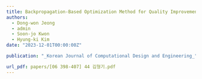 ```yaml
---
title: Backpropagation-Based Optimization Method for Quality Improvement of Simplified Meshes
authors:
  - Dong-won Jeong
  - admin
  - Soon-jo Kwon
  - Hyung-ki Kim
date: "2023-12-01T00:00:00Z"

publication: "_Korean Journal of Computational Design and Engineering_"

url_pdf: papers/[06 398-407] 44 김형기.pdf
---
```

